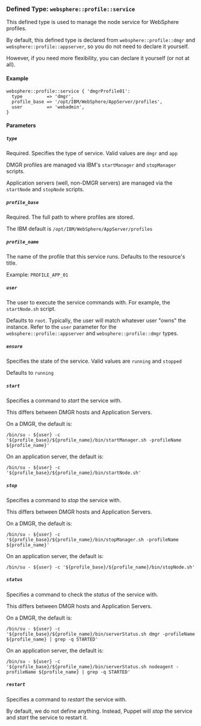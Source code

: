 ### Defined Type: `websphere::profile::service`

This defined type is used to manage the node service for WebSphere profiles.

By default, this defined type is declared from `websphere::profile::dmgr` and
`websphere::profile::appserver`, so you do not need to declare it yourself.

However, if you need more flexibility, you can declare it yourself (or not at
all).

#### Example

```puppet
websphere::profile::service { 'dmgrProfile01':
  type         => 'dmgr',
  profile_base => '/opt/IBM/WebSphere/AppServer/profiles',
  user         => 'webadmin',
}
```

#### Parameters

##### `type`

Required. Specifies the type of service.  Valid values are `dmgr` and `app`

DMGR profiles are managed via IBM's `startManager` and `stopManager` scripts.

Application servers (well, non-DMGR servers) are managed via the `startNode`
and `stopNode` scripts.

##### `profile_base`

Required. The full path to where profiles are stored.

The IBM default is `/opt/IBM/WebSphere/AppServer/profiles`

##### `profile_name`

The name of the profile that this service runs.  Defaults to the resource's
title.

Example: `PROFILE_APP_01`

##### `user`

The user to execute the service commands with.  For example, the `startNode.sh`
script.

Defaults to `root`.  Typically, the user will match whatever user "owns" the
instance.  Refer to the `user` parameter for the
`websphere::profile::appserver` and `websphere::profile::dmgr` types.

##### `ensure`

Specifies the state of the service.  Valid values are `running` and `stopped`

Defaults to `running`

##### `start`

Specifies a command to _start_ the service with.

This differs between DMGR hosts and Application Servers.

On a DMGR, the default is:

`/bin/su - ${user} -c '${profile_base}/${profile_name}/bin/startManager.sh -profileName ${profile_name}'`

On an application server, the default is:

`/bin/su - ${user} -c '${profile_base}/${profile_name}/bin/startNode.sh'`

##### `stop`

Specifies a command to _stop_ the service with.

This differs between DMGR hosts and Application Servers.

On a DMGR, the default is:

`/bin/su - ${user} -c '${profile_base}/${profile_name}/bin/stopManager.sh -profileName ${profile_name}'`

On an application server, the default is:

`/bin/su - ${user} -c '${profile_base}/${profile_name}/bin/stopNode.sh'`

##### `status`

Specifies a command to check the _status_ of the service with.

This differs between DMGR hosts and Application Servers.

On a DMGR, the default is:

`/bin/su - ${user} -c '${profile_base}/${profile_name}/bin/serverStatus.sh dmgr -profileName ${profile_name} | grep -q STARTED'`

On an application server, the default is:

`/bin/su - ${user} -c '${profile_base}/${profile_name}/bin/serverStatus.sh nodeagent -profileName ${profile_name} | grep -q STARTED'`

##### `restart`

Specifies a command to _restart_ the service with.

By default, we do not define anything.  Instead, Puppet will _stop_ the service
and _start_ the service to restart it.
